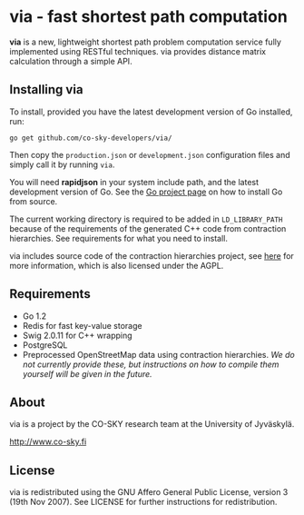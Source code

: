 via - fast shortest path computation
====================================

**via** is a new, lightweight shortest path problem computation service fully implemented using RESTful techniques. via provides distance matrix calculation through a simple API.

Installing via
--------------

To install, provided you have the latest development version of Go installed, run:

    go get github.com/co-sky-developers/via/

Then copy the ``production.json`` or ``development.json`` configuration files and simply call it by running ``via``.

You will need **rapidjson** in your system include path, and the latest development version of Go. See the [Go project page](https://code.google.com/p/go/) on how to install Go from source.

The current working directory is required to be added in ``LD_LIBRARY_PATH`` because of the requirements of the generated
C++ code from contraction hierarchies. See requirements for what you need to install.

via includes source code of the contraction hierarchies project, see [here](http://algo2.iti.kit.edu/routeplanning.php) for more information, which is also licensed under the AGPL.

Requirements
------------

* Go 1.2 
* Redis for fast key-value storage
* Swig 2.0.11 for C++ wrapping
* PostgreSQL 
* Preprocessed OpenStreetMap data using contraction hierarchies. *We do not currently provide these, but instructions on how to compile them yourself will be given in the future.*

About
-----

via is a project by the CO-SKY research team at the University of Jyväskylä. 

http://www.co-sky.fi

License
-------

via is redistributed using the GNU Affero General Public License, version 3 (19th Nov 2007). See LICENSE for further instructions for redistribution.
